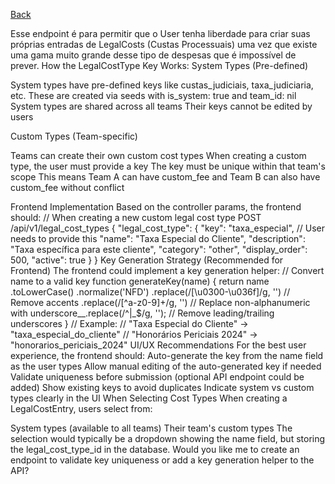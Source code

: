 [Back](../README.md)

Esse endpoint é para permitir que o User tenha liberdade para criar suas próprias entradas de LegalCosts (Custas Processuais) uma vez que existe uma gama muito grande desse tipo de despesas que é impossível de prever.
How the LegalCostType Key Works:
System Types (Pre-defined)

System types have pre-defined keys like custas_judiciais, taxa_judiciaria, etc.
These are created via seeds with is_system: true and team_id: nil
System types are shared across all teams
Their keys cannot be edited by users

Custom Types (Team-specific)

Teams can create their own custom cost types
When creating a custom type, the user must provide a key
The key must be unique within that team's scope
This means Team A can have custom_fee and Team B can also have custom_fee without conflict

Frontend Implementation
 Based on the controller params, the frontend should:
 // When creating a new custom legal cost type
 POST /api/v1/legal_cost_types
 {
 "legal_cost_type": {
 "key": "taxa_especial", // User needs to provide this
 "name": "Taxa Especial do Cliente",
 "description": "Taxa específica para este cliente",
 "category": "other",
 "display_order": 500,
 "active": true
 }
 }
Key Generation Strategy (Recommended for Frontend)
 The frontend could implement a key generation helper:
 // Convert name to a valid key
 function generateKey(name) {
 return name
 .toLowerCase()
 .normalize('NFD')
 .replace(/[\u0300-\u036f]/g, '') // Remove accents
 .replace(/[^a-z0-9]+/g, '') // Replace non-alphanumeric with underscore__.replace(/^|_$/g, ''); // Remove leading/trailing underscores
 }
 // Example:
 // "Taxa Especial do Cliente" -> "taxa_especial_do_cliente"
 // "Honorários Periciais 2024" -> "honorarios_periciais_2024"
UI/UX Recommendations
 For the best user experience, the frontend should:
Auto-generate the key from the name field as the user types
Allow manual editing of the auto-generated key if needed
Validate uniqueness before submission (optional API endpoint could be added)
Show existing keys to avoid duplicates
Indicate system vs custom types clearly in the UI
When Selecting Cost Types
 When creating a LegalCostEntry, users select from:

System types (available to all teams)
Their team's custom types
  The selection would typically be a dropdown showing the name field, but storing the legal_cost_type_id in the
  database.
  Would you like me to create an endpoint to validate key uniqueness or add a key generation helper to the API?
